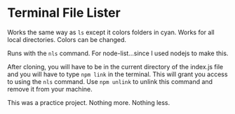 # Terminal File Lister
Works the same way as `ls` except it colors folders in cyan. Works for all local directories. Colors can be changed.

Runs with the `nls` command. For node-list...since I used nodejs to make this. 

After cloning, you will have to be in the current directory of the index.js file and you will have to type `npm link` in the terminal. This will grant you access to using the `nls` command. Use `npm unlink` to unlink this command and remove it from your machine. 

This was a practice project. Nothing more. Nothing less. 